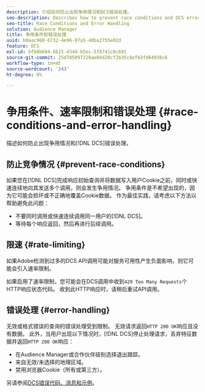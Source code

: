 ```yaml
---
description: 介绍如何防止出现争用情况和DCS错误处理。
seo-description: Describes how to prevent race conditions and DCS error handling.
seo-title: Race Conditions and Error Handling
solution: Audience Manager
title: 争用条件和错误处理
uuid: b0aac960-6732-4e96-87a5-40ba2755e02d
feature: DCS
exl-id: bfb0b684-6b15-434d-b5ec-5f8741c0c691
source-git-commit: 25d785097228ae66d20cf2b35c8ef63fd64936c6
workflow-type: tm+mt
source-wordcount: '243'
ht-degree: 0%

---
```


# 争用条件、速率限制和错误处理 {#race-conditions-and-error-handling}

描述如何防止出现争用情况和[!DNL DCS]错误处理。

## 防止竞争情况 {#prevent-race-conditions}

如果您在[!DNL DCS]完成响应初始查询并将数据写入用户Cookie之前，同时或快速连续地向其发送多个调用，则会发生争用情况。 争用条件是不希望出现的，因为它可能会损坏或不正确地覆盖Cookie数据。 作为最佳实践，请考虑以下方法以帮助避免此问题：

* 不要同时调用或快速连续调用同一用户的[!DNL DCS]。
* 等待每个响应返回，然后再进行后续调用。

## 限速 {#rate-limiting}

如果Adobe检测到过多的DCS API调用可能对服务可用性产生负面影响，则它可能会引入速率限制。

如果启用了速率限制，您可能会在DCS调用中收到`429 Too Many Requests`个HTTP响应状态代码。 收到此HTTP响应时，请稍后重试API调用。

## 错误处理 {#error-handling}

无效或格式错误的查询的错误处理受到限制。 无效请求返回`HTTP 200 OK`响应且没有数据。 此外，当用户出现以下情况时，[!DNL DCS]停止处理请求，丢弃特征数据并返回`HTTP 200 OK`响应：

* 在Audience Manager或合作伙伴级别选择退出跟踪。
* 来自无效/未选择的地理区域。
* 禁用浏览器Cookie（所有或第三方）。

另请参阅[DCS错误代码、消息和示例](../../../api/dcs-intro/dcs-api-reference/dcs-error-codes.md)。
